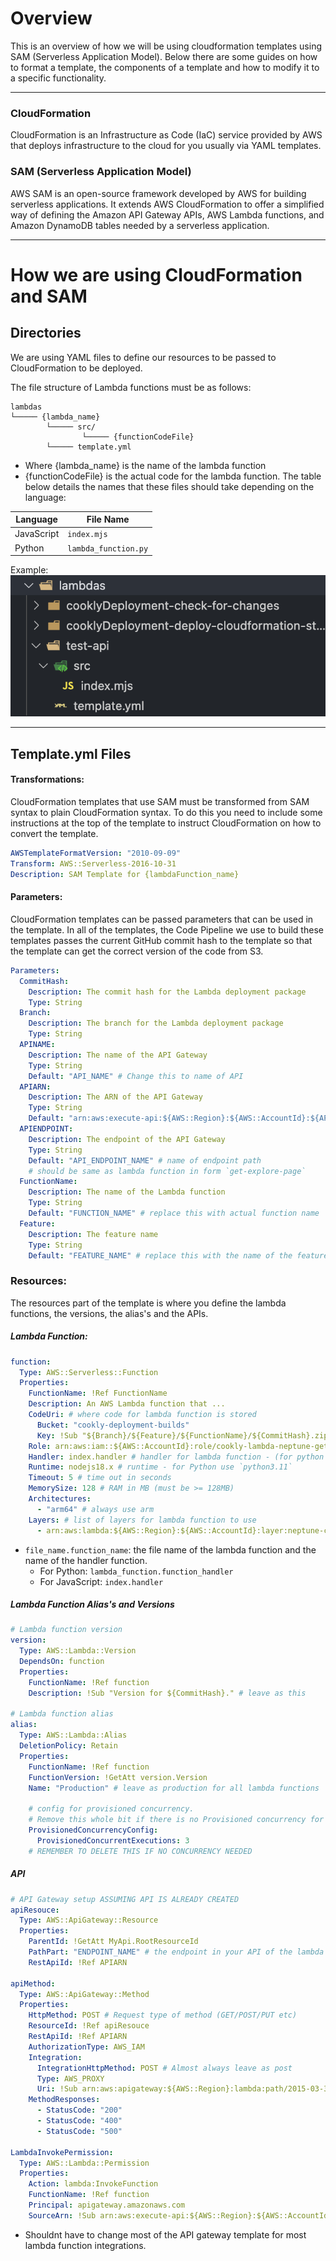 # Overview

This is an overview of how we will be using cloudformation templates using SAM (Serverless Application Model). Below there are some guides on how to format a template, the components of a template and how to modify it to a specific functionality.

---

### CloudFormation

CloudFormation is an Infrastructure as Code (IaC) service provided by AWS that deploys infrastructure to the cloud for you usually via YAML templates.

### SAM (Serverless Application Model)

AWS SAM is an open-source framework developed by AWS for building serverless applications. It extends AWS CloudFormation to offer a simplified way of defining the Amazon API Gateway APIs, AWS Lambda functions, and Amazon DynamoDB tables needed by a serverless application.

---

# How we are using CloudFormation and SAM

## Directories

We are using YAML files to define our resources to be passed to CloudFormation to be deployed.

The file structure of Lambda functions must be as follows:

```
lambdas
└───── {lambda_name}
        └───── src/
                └───── {functionCodeFile}
        └───── template.yml
```

- Where {lambda_name} is the name of the lambda function
- {functionCodeFile} is the actual code for the lambda function. The table below details the names that these files should take depending on the language:

| Language   | File Name            |
| ---------- | -------------------- |
| JavaScript | `index.mjs`          |
| Python     | `lambda_function.py` |

Example:
![example](./directory_example.png)

---

## Template.yml Files

#### Transformations:

CloudFormation templates that use SAM must be transformed from SAM syntax to plain CloudFormation syntax. To do this you need to include some instructions at the top of the template to instruct CloudFormation on how to convert the template.

```yaml
AWSTemplateFormatVersion: "2010-09-09"
Transform: AWS::Serverless-2016-10-31
Description: SAM Template for {lambdaFunction_name}
```

#### Parameters:

CloudFormation templates can be passed parameters that can be used in the template. In all of the templates, the Code Pipeline we use to build these templates passes the current GitHub commit hash to the template so that the template can get the correct version of the code from S3.

```yaml
Parameters:
  CommitHash:
    Description: The commit hash for the Lambda deployment package
    Type: String
  Branch:
    Description: The branch for the Lambda deployment package
    Type: String
  APINAME:
    Description: The name of the API Gateway
    Type: String
    Default: "API_NAME" # Change this to name of API
  APIARN:
    Description: The ARN of the API Gateway
    Type: String
    Default: "arn:aws:execute-api:${AWS::Region}:${AWS::AccountId}:${APINAME}"
  APIENDPOINT:
    Description: The endpoint of the API Gateway
    Type: String
    Default: "API_ENDPOINT_NAME" # name of endpoint path
    # should be same as lambda function in form `get-explore-page`
  FunctionName:
    Description: The name of the Lambda function
    Type: String
    Default: "FUNCTION_NAME" # replace this with actual function name
  Feature:
    Description: The feature name
    Type: String
    Default: "FEATURE_NAME" # replace this with the name of the feature that this lambda function is under (name of parent folder)
```

### Resources:

The resources part of the template is where you define the lambda functions, the versions, the alias's and the APIs.

##### Lambda Function:

```yaml
function:
  Type: AWS::Serverless::Function
  Properties:
    FunctionName: !Ref FunctionName
    Description: An AWS Lambda function that ...
    CodeUri: # where code for lambda function is stored
      Bucket: "cookly-deployment-builds"
      Key: !Sub "${Branch}/${Feature}/${FunctionName}/${CommitHash}.zip"
    Role: arn:aws:iam::${AWS::AccountId}:role/cookly-lambda-neptune-get # role for lambda function to assume
    Handler: index.handler # handler for lambda function - (for python use `lambda_function.lambda_handler`)
    Runtime: nodejs18.x # runtime - for Python use `python3.11`
    Timeout: 5 # time out in seconds
    MemorySize: 128 # RAM in MB (must be >= 128MB)
    Architectures:
      - "arm64" # always use arm
    Layers: # list of layers for lambda function to use
      - arn:aws:lambda:${AWS::Region}:${AWS::AccountId}:layer:neptune-client:49
```

- `file_name.function_name`: the file name of the lambda function and the name of the handler function.
  - For Python: `lambda_function.function_handler`
  - For JavaScript: `index.handler`

##### Lambda Function Alias's and Versions

```yaml
# Lambda function version
version:
  Type: AWS::Lambda::Version
  DependsOn: function
  Properties:
    FunctionName: !Ref function
    Description: !Sub "Version for ${CommitHash}." # leave as this

# Lambda function alias
alias:
  Type: AWS::Lambda::Alias
  DeletionPolicy: Retain
  Properties:
    FunctionName: !Ref function
    FunctionVersion: !GetAtt version.Version
    Name: "Production" # leave as production for all lambda functions

    # config for provisioned concurrency.
    # Remove this whole bit if there is no Provisioned concurrency for this lambda function.
    ProvisionedConcurrencyConfig:
      ProvisionedConcurrentExecutions: 3
    # REMEMBER TO DELETE THIS IF NO CONCURRENCY NEEDED
```

##### API

```yaml
# API Gateway setup ASSUMING API IS ALREADY CREATED
apiResouce:
  Type: AWS::ApiGateway::Resource
  Properties:
    ParentId: !GetAtt MyApi.RootResourceId
    PathPart: "ENDPOINT_NAME" # the endpoint in your API of the lambda function
    RestApiId: !Ref APIARN

apiMethod:
  Type: AWS::ApiGateway::Method
  Properties:
    HttpMethod: POST # Request type of method (GET/POST/PUT etc)
    ResourceId: !Ref apiResouce
    RestApiId: !Ref APIARN
    AuthorizationType: AWS_IAM
    Integration:
      IntegrationHttpMethod: POST # Almost always leave as post
      Type: AWS_PROXY
      Uri: !Sub arn:aws:apigateway:${AWS::Region}:lambda:path/2015-03-31/functions/${function.Arn}:Production/invocations
    MethodResponses:
      - StatusCode: "200"
      - StatusCode: "400"
      - StatusCode: "500"

LambdaInvokePermission:
  Type: AWS::Lambda::Permission
  Properties:
    Action: lambda:InvokeFunction
    FunctionName: !Ref function
    Principal: apigateway.amazonaws.com
    SourceArn: !Sub arn:aws:execute-api:${AWS::Region}:${AWS::AccountId}:${APINAME}/*/POST/ENDPOINT_NAME
```

- Shouldnt have to change most of the API gateway template for most lambda function integrations.
